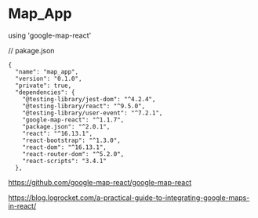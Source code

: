 # Map_App
using 'google-map-react'

// pakage.json

    {
      "name": "map_app",
      "version": "0.1.0",
      "private": true,
      "dependencies": {
        "@testing-library/jest-dom": "^4.2.4",
        "@testing-library/react": "^9.5.0",
        "@testing-library/user-event": "^7.2.1",
        "google-map-react": "^1.1.7",
        "package.json": "^2.0.1",
        "react": "^16.13.1",
        "react-bootstrap": "^1.3.0",
        "react-dom": "^16.13.1",
        "react-router-dom": "^5.2.0",
        "react-scripts": "3.4.1"
      },



https://github.com/google-map-react/google-map-react

https://blog.logrocket.com/a-practical-guide-to-integrating-google-maps-in-react/



